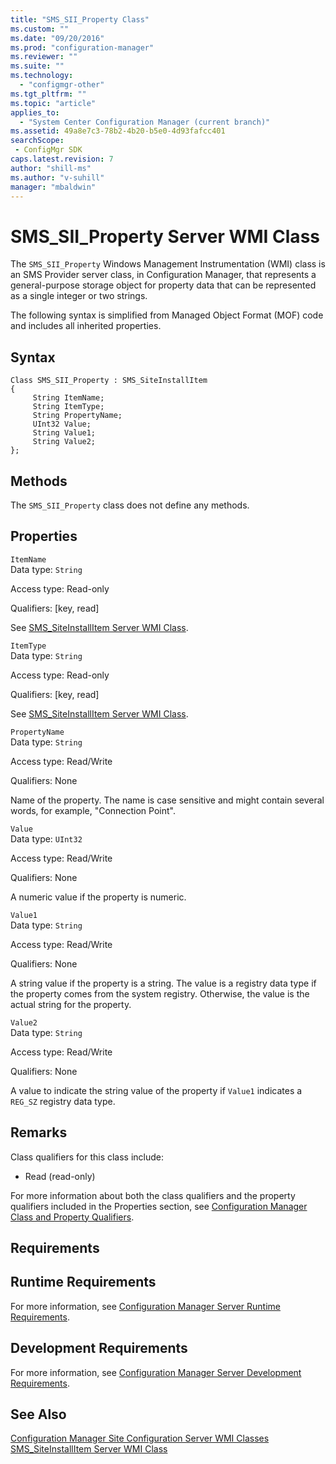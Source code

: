 ```yaml
---
title: "SMS_SII_Property Class"
ms.custom: ""
ms.date: "09/20/2016"
ms.prod: "configuration-manager"
ms.reviewer: ""
ms.suite: ""
ms.technology:
  - "configmgr-other"
ms.tgt_pltfrm: ""
ms.topic: "article"
applies_to:
  - "System Center Configuration Manager (current branch)"
ms.assetid: 49a8e7c3-78b2-4b20-b5e0-4d93fafcc401searchScope: - ConfigMgr SDK
caps.latest.revision: 7
author: "shill-ms"
ms.author: "v-suhill"
manager: "mbaldwin"
---
```

# SMS_SII_Property Server WMI Class
The `SMS_SII_Property` Windows Management Instrumentation (WMI) class is an SMS Provider server class, in Configuration Manager, that represents a general-purpose storage object for property data that can be represented as a single integer or two strings.  

 The following syntax is simplified from Managed Object Format (MOF) code and includes all inherited properties.  

## Syntax  

```  
Class SMS_SII_Property : SMS_SiteInstallItem   
{  
     String ItemName;  
     String ItemType;  
     String PropertyName;  
     UInt32 Value;  
     String Value1;  
     String Value2;  
};  
```  

## Methods  
 The `SMS_SII_Property` class does not define any methods.  

## Properties  
 `ItemName`  
 Data type: `String`  

 Access type: Read-only  

 Qualifiers: [key, read]  

 See [SMS_SiteInstallItem Server WMI Class](../../../../../develop/reference/core/servers/configure/sms_siteinstallitem-server-wmi-class.md).  

 `ItemType`  
 Data type: `String`  

 Access type: Read-only  

 Qualifiers: [key, read]  

 See [SMS_SiteInstallItem Server WMI Class](../../../../../develop/reference/core/servers/configure/sms_siteinstallitem-server-wmi-class.md).  

 `PropertyName`  
 Data type: `String`  

 Access type: Read/Write  

 Qualifiers: None  

 Name of the property. The name is case sensitive and might contain several words, for example, "Connection Point".  

 `Value`  
 Data type: `UInt32`  

 Access type: Read/Write  

 Qualifiers: None  

 A numeric value if the property is numeric.  

 `Value1`  
 Data type: `String`  

 Access type: Read/Write  

 Qualifiers: None  

 A string value if the property is a string. The value is a registry data type if the property comes from the system registry. Otherwise, the value is the actual string for the property.  

 `Value2`  
 Data type: `String`  

 Access type: Read/Write  

 Qualifiers: None  

 A value to indicate the string value of the property if `Value1` indicates a `REG_SZ` registry data type.  

## Remarks  
 Class qualifiers for this class include:  

-   Read (read-only)  

 For more information about both the class qualifiers and the property qualifiers included in the Properties section, see [Configuration Manager Class and Property Qualifiers](../../../../../develop/reference/misc/class-and-property-qualifiers.md).  

## Requirements  

## Runtime Requirements  
 For more information, see [Configuration Manager Server Runtime Requirements](../../../../../develop/core/reqs/server-runtime-requirements.md).  

## Development Requirements  
 For more information, see [Configuration Manager Server Development Requirements](../../../../../develop/core/reqs/server-development-requirements.md).  

## See Also  
 [Configuration Manager Site Configuration Server WMI Classes](../../../../../develop/reference/core/servers/configure/site-configuration-server-wmi-classes.md)   
 [SMS_SiteInstallItem Server WMI Class](../../../../../develop/reference/core/servers/configure/sms_siteinstallitem-server-wmi-class.md)
